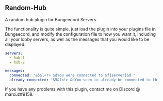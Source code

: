 ## Random-Hub
A random hub plugin for Bungeecord Servers.

The functionality is quite simple, just load the plugin into your plugins file in Bungeecord, and modify the configuration file to how you want it, including all your lobby servers, as well as the messages that you would like to be displayed.

```yml
servers:
  - hub-1
  - hub-2

messages:
  connected: "&5&l<!> &dYou were connected to &f{server}&d."
  already-connected: "&5&l<!> &dYou seem to already be connected to this lobby."
```

If you have any problems with this plugin, contact me on Discord @ marcuz#9158.
